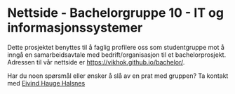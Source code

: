 # Nettside - Bachelorgruppe 10 - IT og informasjonssystemer

Dette prosjektet benyttes til å faglig profilere oss som studentgruppe mot å inngå en samarbeidsavtale med bedrift/organisasjon til et bachelorprosjekt. Adressen til vår nettside er https://vikhok.github.io/bachelor/.

Har du noen spørsmål eller ønsker å slå av en prat med gruppen? Ta kontakt med [Eivind Hauge Halsnes](mailto:eivindhha@uia.no)